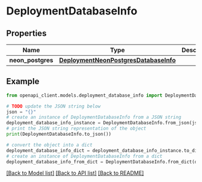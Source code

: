 # DeploymentDatabaseInfo


## Properties

Name | Type | Description | Notes
------------ | ------------- | ------------- | -------------
**neon_postgres** | [**DeploymentNeonPostgresDatabaseInfo**](DeploymentNeonPostgresDatabaseInfo.md) |  | [optional] 

## Example

```python
from openapi_client.models.deployment_database_info import DeploymentDatabaseInfo

# TODO update the JSON string below
json = "{}"
# create an instance of DeploymentDatabaseInfo from a JSON string
deployment_database_info_instance = DeploymentDatabaseInfo.from_json(json)
# print the JSON string representation of the object
print(DeploymentDatabaseInfo.to_json())

# convert the object into a dict
deployment_database_info_dict = deployment_database_info_instance.to_dict()
# create an instance of DeploymentDatabaseInfo from a dict
deployment_database_info_from_dict = DeploymentDatabaseInfo.from_dict(deployment_database_info_dict)
```
[[Back to Model list]](../README.md#documentation-for-models) [[Back to API list]](../README.md#documentation-for-api-endpoints) [[Back to README]](../README.md)


